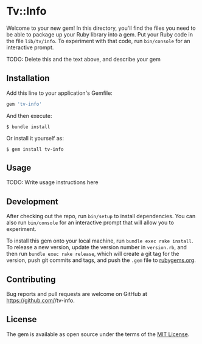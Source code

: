 # Tv::Info

Welcome to your new gem! In this directory, you'll find the files you need to be able to package up your Ruby library into a gem. Put your Ruby code in the file `lib/tv/info`. To experiment with that code, run `bin/console` for an interactive prompt.

TODO: Delete this and the text above, and describe your gem

## Installation

Add this line to your application's Gemfile:

```ruby
gem 'tv-info'
```

And then execute:

    $ bundle install

Or install it yourself as:

    $ gem install tv-info

## Usage

TODO: Write usage instructions here

## Development

After checking out the repo, run `bin/setup` to install dependencies. You can also run `bin/console` for an interactive prompt that will allow you to experiment.

To install this gem onto your local machine, run `bundle exec rake install`. To release a new version, update the version number in `version.rb`, and then run `bundle exec rake release`, which will create a git tag for the version, push git commits and tags, and push the `.gem` file to [rubygems.org](https://rubygems.org).

## Contributing

Bug reports and pull requests are welcome on GitHub at https://github.com/<github username>/tv-info.


## License

The gem is available as open source under the terms of the [MIT License](https://opensource.org/licenses/MIT).
